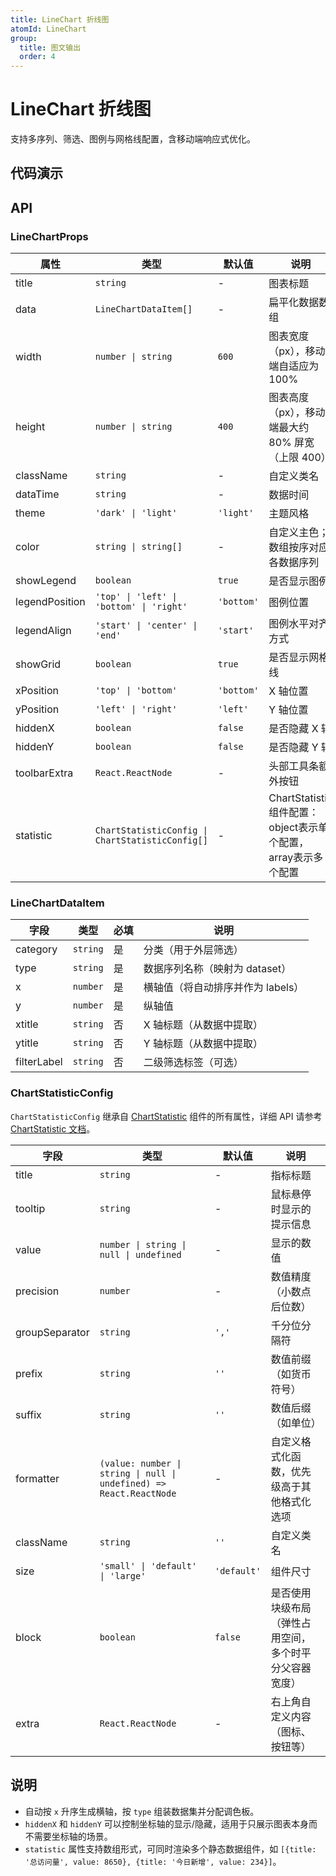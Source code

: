 ```yaml
---
title: LineChart 折线图
atomId: LineChart
group:
  title: 图文输出
  order: 4
---
```


# LineChart 折线图

支持多序列、筛选、图例与网格线配置，含移动端响应式优化。

## 代码演示

<code src="../demos/charts/line.tsx" background="var(--main-bg-color)" iframe=540></code>

## API

### LineChartProps

| 属性           | 类型                                             | 默认值     | 说明                                                          |
| -------------- | ------------------------------------------------ | ---------- | ------------------------------------------------------------- |
| title          | `string`                                         | -          | 图表标题                                                      |
| data           | `LineChartDataItem[]`                            | -          | 扁平化数据数组                                                |
| width          | `number \| string`                               | `600`      | 图表宽度（px），移动端自适应为 100%                           |
| height         | `number \| string`                               | `400`      | 图表高度（px），移动端最大约 80% 屏宽（上限 400）             |
| className      | `string`                                         | -          | 自定义类名                                                    |
| dataTime       | `string`                                         | -          | 数据时间                                                      |
| theme          | `'dark' \| 'light'`                              | `'light'`  | 主题风格                                                      |
| color          | `string \| string[]`                             | -          | 自定义主色；数组按序对应各数据序列                            |
| showLegend     | `boolean`                                        | `true`     | 是否显示图例                                                  |
| legendPosition | `'top' \| 'left' \| 'bottom' \| 'right'`         | `'bottom'` | 图例位置                                                      |
| legendAlign    | `'start' \| 'center' \| 'end'`                   | `'start'`  | 图例水平对齐方式                                              |
| showGrid       | `boolean`                                        | `true`     | 是否显示网格线                                                |
| xPosition      | `'top' \| 'bottom'`                              | `'bottom'` | X 轴位置                                                      |
| yPosition      | `'left' \| 'right'`                              | `'left'`   | Y 轴位置                                                      |
| hiddenX        | `boolean`                                        | `false`    | 是否隐藏 X 轴                                                 |
| hiddenY        | `boolean`                                        | `false`    | 是否隐藏 Y 轴                                                 |
| toolbarExtra   | `React.ReactNode`                                | -          | 头部工具条额外按钮                                            |
| statistic      | `ChartStatisticConfig \| ChartStatisticConfig[]` | -          | ChartStatistic组件配置：object表示单个配置，array表示多个配置 |

### LineChartDataItem

| 字段        | 类型     | 必填 | 说明                              |
| ----------- | -------- | ---- | --------------------------------- |
| category    | `string` | 是   | 分类（用于外层筛选）              |
| type        | `string` | 是   | 数据序列名称（映射为 dataset）    |
| x           | `number` | 是   | 横轴值（将自动排序并作为 labels） |
| y           | `number` | 是   | 纵轴值                            |
| xtitle      | `string` | 否   | X 轴标题（从数据中提取）          |
| ytitle      | `string` | 否   | Y 轴标题（从数据中提取）          |
| filterLabel | `string` | 否   | 二级筛选标签（可选）              |

### ChartStatisticConfig

`ChartStatisticConfig` 继承自 [ChartStatistic](/components/chart-statistic#chartstatisticprops) 组件的所有属性，详细 API 请参考 [ChartStatistic 文档](/components/chart-statistic)。

| 字段           | 类型                                                                | 默认值      | 说明                                                   |
| -------------- | ------------------------------------------------------------------- | ----------- | ------------------------------------------------------ |
| title          | `string`                                                            | -           | 指标标题                                               |
| tooltip        | `string`                                                            | -           | 鼠标悬停时显示的提示信息                               |
| value          | `number \| string \| null \| undefined`                             | -           | 显示的数值                                             |
| precision      | `number`                                                            | -           | 数值精度（小数点后位数）                               |
| groupSeparator | `string`                                                            | `','`       | 千分位分隔符                                           |
| prefix         | `string`                                                            | `''`        | 数值前缀（如货币符号）                                 |
| suffix         | `string`                                                            | `''`        | 数值后缀（如单位）                                     |
| formatter      | `(value: number \| string \| null \| undefined) => React.ReactNode` | -           | 自定义格式化函数，优先级高于其他格式化选项             |
| className      | `string`                                                            | `''`        | 自定义类名                                             |
| size           | `'small' \| 'default' \| 'large'`                                   | `'default'` | 组件尺寸                                               |
| block          | `boolean`                                                           | `false`     | 是否使用块级布局（弹性占用空间，多个时平分父容器宽度） |
| extra          | `React.ReactNode`                                                   | -           | 右上角自定义内容（图标、按钮等）                       |

## 说明

- 自动按 `x` 升序生成横轴，按 `type` 组装数据集并分配调色板。
- `hiddenX` 和 `hiddenY` 可以控制坐标轴的显示/隐藏，适用于只展示图表本身而不需要坐标轴的场景。
- `statistic` 属性支持数组形式，可同时渲染多个静态数据组件，如 `[{title: '总访问量', value: 8650}, {title: '今日新增', value: 234}]`。
